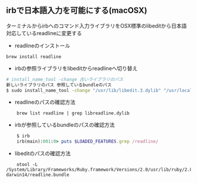 irbで日本語入力を可能にする(macOSX)
---
ターミナルからirbへのコマンド入力ライブラリをOSX標準のlibeditから日本語対応しているreadlineに変更する

* readlineのインストール  
```
brew install readline
```

* irbの参照ライブラリをlibeditからreadlineへ切り替え  
```bash
# install_name_tool -change 古いライブラリのパス  
新しいライブラリのパス 参照しているbundleのパス
$ sudo install_name_tool -change "/usr/lib/libedit.3.dylib" "/usr/local/Cellar/readline/6.3.8/lib/libreadline.dylib" "/System/Library/Frameworks/Ruby.framework/Versions/2.0/usr/lib/ruby/2.0.0/universal-darwin14/readline.bundle"
```
* readlineのパスの確認方法
```
    brew list readline | grep libreadline.dylib
```
* irbが参照しているbundleのパスの確認方法
```ruby
    $ irb
    irb(main):001:0> puts $LOADED_FEATURES.grep /readline/  
```
* libeditのパスの確認方法
```
    otool -L /System/Library/Frameworks/Ruby.framework/Versions/2.0/usr/lib/ruby/2.0.0/universal-darwin14/readline.bundle
```
